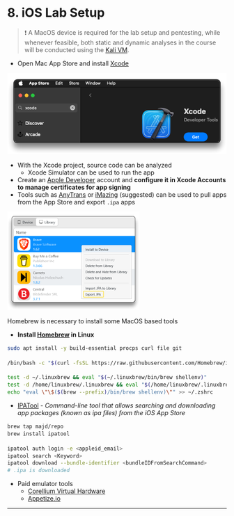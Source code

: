 # 8. iOS Lab Setup

> ❗ A MacOS device is required for the lab setup and pentesting, while whenever feasible, both static and dynamic analyses in the course will be conducted using the [Kali VM](../3-android-lab/README.md).

- Open Mac App Store and install [Xcode](https://developer.apple.com/documentation/xcode)

![](.gitbook/assets/2024-02-24_20-00-26_419.png)

- With the Xcode project, source code can be analyzed
  - Xcode Simulator can be used to run the app
- Create an [Apple Developer](https://developer.apple.com/programs/) account and **configure it in Xcode Accounts to manage certificates for app signing**
- Tools such as [AnyTrans](https://www.imobie.com/anytrans/) or [iMazing](https://imazing.com/) (suggested) can be used to pull apps from the App Store and export `.ipa` apps

![iMazing](.gitbook/assets/2024-02-24_20-12-01_420.png)

Homebrew is necessary to install some MacOS based tools

- **Install [Homebrew](https://brew.sh/) in Linux**

```bash
sudo apt install -y build-essential procps curl file git

/bin/bash -c "$(curl -fsSL https://raw.githubusercontent.com/Homebrew/install/HEAD/install.sh)"

test -d ~/.linuxbrew && eval "$(~/.linuxbrew/bin/brew shellenv)"
test -d /home/linuxbrew/.linuxbrew && eval "$(/home/linuxbrew/.linuxbrew/bin/brew shellenv)"
echo "eval \"\$($(brew --prefix)/bin/brew shellenv)\"" >> ~/.zshrc
```

-	[IPATool](https://github.com/majd/ipatool) - *Command-line tool that allows searching and downloading app packages (known as ipa files) from the iOS App Store*

```bash
brew tap majd/repo
brew install ipatool

ipatool auth login -e <appleid_email>
ipatool search <Keyword>
ipatool download --bundle-identifier <bundleIDFromSearchCommand>
# .ipa is downloaded
```

- Paid emulator tools
  - [Corellium Virtual Hardware](https://www.corellium.com/)
  - [Appetize.io](https://appetize.io/)

------

